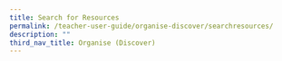 ```yaml
---
title: Search for Resources
permalink: /teacher-user-guide/organise-discover/searchresources/
description: ""
third_nav_title: Organise (Discover)
---
```

